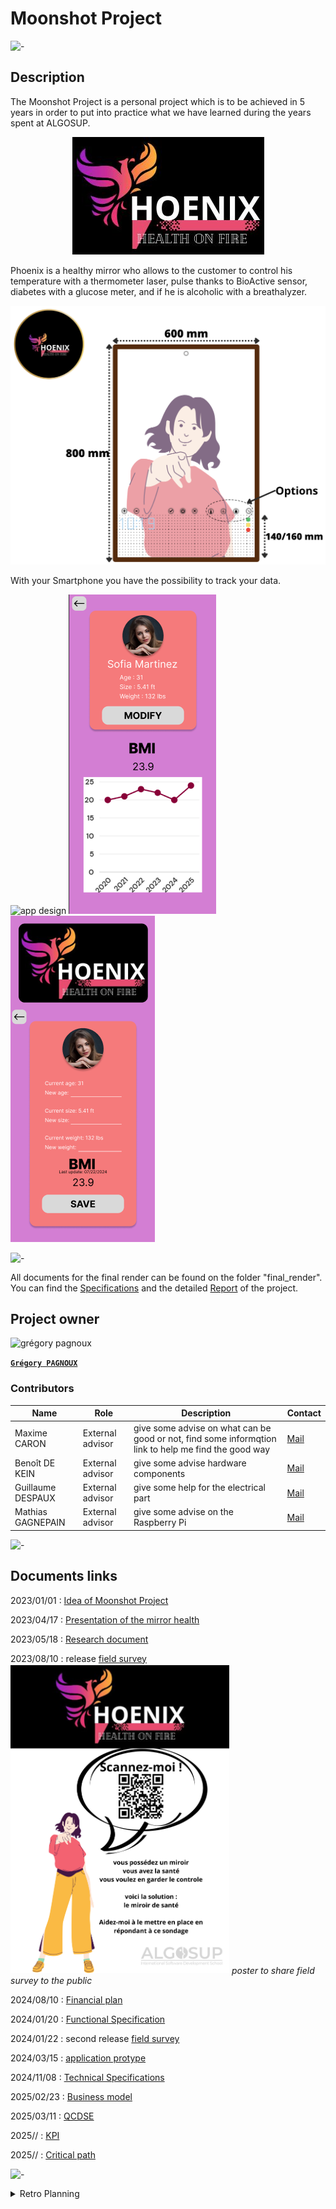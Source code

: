 # Moonshot Project

![-](https://raw.githubusercontent.com/andreasbm/readme/master/assets/lines/rainbow.png)

## Description

The Moonshot Project is a personal project which is to be achieved in 5 years in order to put into practice what we have learned during the years spent at ALGOSUP.

<center>

![Pheonix](/documents/img/Logo.png)

</center>

Phoenix is a healthy mirror who allows to the customer to control his temperature with a thermometer laser, pulse thanks to BioActive sensor, diabetes with a glucose meter, and if he is alcoholic with a breathalyzer.

![design](/documents/img/Design.png)

With your Smartphone you have the possibility to track your data.

![app design](/documents/img/AppDesign.png)
![profil1](/documents/img/Profil1.png)
![profil2](/documents/img/Profil2.png)

![-](https://raw.githubusercontent.com/andreasbm/readme/master/assets/lines/rainbow.png)

All documents for the final render can be found on the folder "final_render". You can find the [Specifications](/final_render/Specifications.md) and the detailed [Report](/final_render/Report.md) of the project.

## Project owner

<img alt="grégory pagnoux" src="https://avatars.githubusercontent.com/u/114397869?s=400&v=4" width="135">

[**`Grégory PAGNOUX`**](https://github.com/Gregory-Pagnoux)

### Contributors

| Name | Role | Description | Contact |
| - | - | - | - |
| Maxime CARON | External advisor | give some advise on what can be good or not, find some informqtion link to help me find the good way | [Mail](mailto:maxime.caron@algosup.com) |
| Benoît DE KEIN | External advisor | give some advise hardware components | [Mail](mailto:benoit.dekein@algosup.com) |
| Guillaume DESPAUX | External advisor | give some help for the electrical part | [Mail](mailto:guillaume.despaux@algosup.com) |
| Mathias GAGNEPAIN | External advisor | give some advise on the Raspberry Pi | [Mail](mailto:mathias.gagnepain@algosup.com) |

![-](https://raw.githubusercontent.com/andreasbm/readme/master/assets/lines/rainbow.png)

## Documents links

2023/01/01 : [Idea of Moonshot Project](/archives/moonshot_project.md)

2023/04/17 : [Presentation of the mirror health](/archives/mirror-health_product.md)

2023/05/18 : [Research document](/archives/mirror-health_research.md)

2023/08/10 : release [field survey](https://forms.gle/DRDfuTzgF9muhY8D8) <br>
<img alt="poster" src="/documents/img/Poster.png" width="350">
*poster to share field survey to the public*

2024/08/10 : [Financial plan](/archives/mirror-health_financial-plan.md)

2024/01/20 : [Functional Specification](/documents/Specifications/Functional_Specification.md)

2024/01/22 : second release [field survey](https://forms.gle/DRDfuTzgF9muhY8D8)

2024/03/15 : [application protype](https://www.figma.com/proto/itl0GqhHh2b0oBDgE5sX7w/mirror-health?node-id=66-68&node-type=canvas&t=p0dVg4B7qXExj2Pm-0&scaling=scale-down&content-scaling=fixed&page-id=0%3A1&starting-point-node-id=1%3A131)

2024/11/08 : [Technical Specifications](/documents/Specifications/Technical_Specifications.md)

2025/02/23 : [Business model](/documents/img/Business_Model.png)

2025/03/11 : [QCDSE](/archives/QCDSE.pdf)

2025// : [KPI](https://docs.google.com/spreadsheets/d/1vU4uwSvnlM3zdsvzGCOgKkJPxNbdX58Gv39i1P2Z-Oc/edit?usp=sharing)

2025// : [Critical path](https://docs.google.com/spreadsheets/d/16l_xSyliKyvaUGKUd8Fu0jS4mcjDrUDyP90tedfbv9E/edit?usp=sharing)

![-](https://raw.githubusercontent.com/andreasbm/readme/master/assets/lines/rainbow.png)

<details>
<summary>Retro Planning</summary>

[Retro Planning](https://www.preceden.com/timelines/1067302-moonshot-retro-planning)

- 2023
  - January :
    - [x] find moonshot project
  - February - March :
  - April :
    - [x] make product document
      - [x] describe the product
      - [x] find at least 3 options
  - May :
    - [x] start research for the mirror
      - [x] describe each options
      - [x] find a competitor
      - [x] find people concerned by the product
  - June :
  - July :
  - August :
    - [x] conduct a field survey
    - [x] define the language
    - [x] financial plan
    - [x] marketing
      - [x] create the design
      - [x] find name
      - [x] find slogan
      - [x] make the logo
  - September :
  - October :
    - [x] research data law
  - November - December:
- 2024
  - January - October :
    - [ ] Specifications
      - [x] Functional
      - [ ] Technical
  - November :
    - [ ] Validation
  - December :
- 2025
  - January
  - February
    - [x] Business model
    - [x] QCDSE
  - March
    - [ ] Specifications
      - [x] Functional
      - [ ] Technical
  - April
    - [x] Learning
  - May
    - [ ] Conception
    - [x] Report
    - [ ] Oral preparation
  - June
    - [ ] Conception
    - [ ] Oral preparation
  - July
    - [ ] Test
  - August
    - [ ] Test
  - September
    - [ ] Test
  - October
    - [ ] Test

</details>
